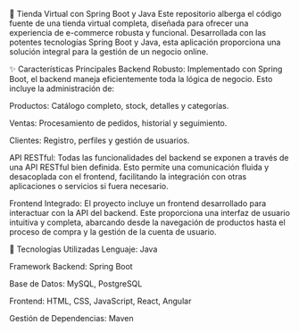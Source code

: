 🛒 Tienda Virtual con Spring Boot y Java Este repositorio alberga el código fuente de una tienda virtual completa, diseñada para ofrecer una experiencia de e-commerce robusta y funcional. Desarrollada con las potentes tecnologías Spring Boot y Java, esta aplicación proporciona una solución integral para la gestión de un negocio online.

✨ Características Principales Backend Robusto: Implementado con Spring Boot, el backend maneja eficientemente toda la lógica de negocio. Esto incluye la administración de:

Productos: Catálogo completo, stock, detalles y categorías.

Ventas: Procesamiento de pedidos, historial y seguimiento.

Clientes: Registro, perfiles y gestión de usuarios.

API RESTful: Todas las funcionalidades del backend se exponen a través de una API RESTful bien definida. Esto permite una comunicación fluida y desacoplada con el frontend, facilitando la integración con otras aplicaciones o servicios si fuera necesario.

Frontend Integrado: El proyecto incluye un frontend desarrollado para interactuar con la API del backend. Este proporciona una interfaz de usuario intuitiva y completa, abarcando desde la navegación de productos hasta el proceso de compra y la gestión de la cuenta de usuario.

🚀 Tecnologías Utilizadas Lenguaje: Java

Framework Backend: Spring Boot

Base de Datos: MySQL, PostgreSQL

Frontend: HTML, CSS, JavaScript, React, Angular

Gestión de Dependencias: Maven
